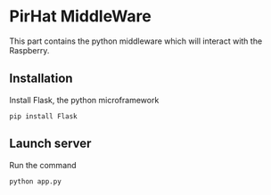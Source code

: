 # PirHat MiddleWare

This part contains the python middleware which will interact with the Raspberry.

## Installation
Install Flask, the python microframework
```
pip install Flask
```

## Launch server
Run the command
```
python app.py
```